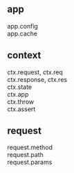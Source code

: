 ## app
app.config  
app.cache  

## context  
ctx.request, ctx.req  
ctx.response, ctx.res  
ctx.state  
ctx.app  
ctx.throw  
ctx.assert  

## request
request.method  
request.path  
request.params  
